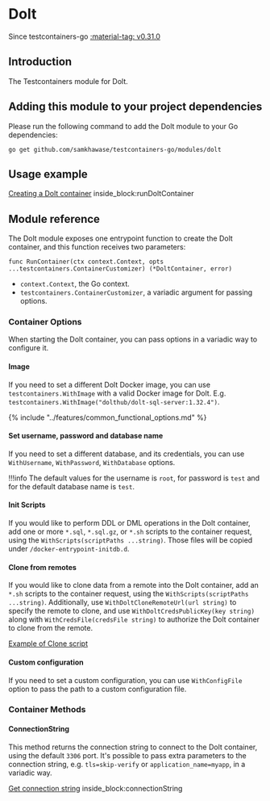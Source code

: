 # Dolt

Since testcontainers-go <a href="https://github.com/samkhawase/testcontainers-go/releases/tag/v0.31.0"><span class="tc-version">:material-tag: v0.31.0</span></a>

## Introduction

The Testcontainers module for Dolt.

## Adding this module to your project dependencies

Please run the following command to add the Dolt module to your Go dependencies:

```
go get github.com/samkhawase/testcontainers-go/modules/dolt
```

## Usage example

<!--codeinclude-->
[Creating a Dolt container](../../modules/dolt/examples_test.go) inside_block:runDoltContainer
<!--/codeinclude-->

## Module reference

The Dolt module exposes one entrypoint function to create the Dolt container, and this function receives two parameters:

```golang
func RunContainer(ctx context.Context, opts ...testcontainers.ContainerCustomizer) (*DoltContainer, error)
```

- `context.Context`, the Go context.
- `testcontainers.ContainerCustomizer`, a variadic argument for passing options.

### Container Options

When starting the Dolt container, you can pass options in a variadic way to configure it.

#### Image

If you need to set a different Dolt Docker image, you can use `testcontainers.WithImage` with a valid Docker image
for Dolt. E.g. `testcontainers.WithImage("dolthub/dolt-sql-server:1.32.4")`.

{% include "../features/common_functional_options.md" %}

#### Set username, password and database name

If you need to set a different database, and its credentials, you can use `WithUsername`, `WithPassword`, `WithDatabase`
options.

!!!info
The default values for the username is `root`, for password is `test` and for the default database name is `test`.

#### Init Scripts

If you would like to perform DDL or DML operations in the Dolt container, add one or more `*.sql`, `*.sql.gz`, or `*.sh`
scripts to the container request, using the `WithScripts(scriptPaths ...string)`. Those files will be copied under `/docker-entrypoint-initdb.d`.

#### Clone from remotes

If you would like to clone data from a remote into the Dolt container, add an `*.sh`
scripts to the container request, using the `WithScripts(scriptPaths ...string)`. Additionally, use `WithDoltCloneRemoteUrl(url string)` to specify
the remote to clone, and use `WithDoltCredsPublicKey(key string)` along with `WithCredsFile(credsFile string)` to authorize the Dolt container to clone from the remote.

<!--codeinclude-->
[Example of Clone script](../../modules/dolt/testdata/clone-db.sh)
<!--/codeinclude-->

#### Custom configuration

If you need to set a custom configuration, you can use `WithConfigFile` option to pass the path to a custom configuration file.

### Container Methods

#### ConnectionString

This method returns the connection string to connect to the Dolt container, using the default `3306` port.
It's possible to pass extra parameters to the connection string, e.g. `tls=skip-verify` or `application_name=myapp`, in a variadic way.

<!--codeinclude-->
[Get connection string](../../modules/dolt/dolt_test.go) inside_block:connectionString
<!--/codeinclude-->
